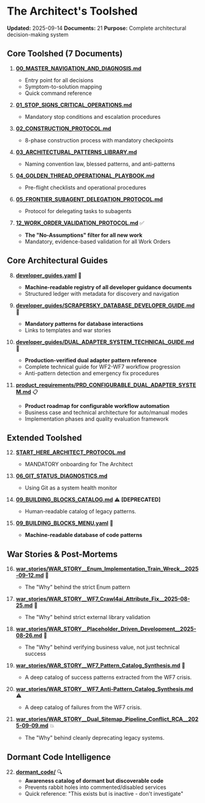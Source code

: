 # The Architect's Toolshed

**Updated:** 2025-09-14
**Documents:** 21
**Purpose:** Complete architectural decision-making system

## Core Toolshed (7 Documents)

1. **[00_MASTER_NAVIGATION_AND_DIAGNOSIS.md](./00_MASTER_NAVIGATION_AND_DIAGNOSIS.md)**
   - Entry point for all decisions
   - Symptom-to-solution mapping
   - Quick command reference

2. **[01_STOP_SIGNS_CRITICAL_OPERATIONS.md](./01_STOP_SIGNS_CRITICAL_OPERATIONS.md)**
   - Mandatory stop conditions and escalation procedures

3. **[02_CONSTRUCTION_PROTOCOL.md](./02_CONSTRUCTION_PROTOCOL.md)**
   - 8-phase construction process with mandatory checkpoints

4. **[03_ARCHITECTURAL_PATTERNS_LIBRARY.md](./03_ARCHITECTURAL_PATTERNS_LIBRARY.md)**
   - Naming convention law, blessed patterns, and anti-patterns

5. **[04_GOLDEN_THREAD_OPERATIONAL_PLAYBOOK.md](./04_GOLDEN_THREAD_OPERATIONAL_PLAYBOOK.md)**
   - Pre-flight checklists and operational procedures

6. **[05_FRONTIER_SUBAGENT_DELEGATION_PROTOCOL.md](./05_FRONTIER_SUBAGENT_DELEGATION_PROTOCOL.md)**
   - Protocol for delegating tasks to subagents

7. **[12_WORK_ORDER_VALIDATION_PROTOCOL.md](./12_WORK_ORDER_VALIDATION_PROTOCOL.md)** ✅
   - **The "No-Assumptions" filter for all new work**
   - Mandatory, evidence-based validation for all Work Orders

## Core Architectural Guides

8. **[developer_guides.yaml](./developer_guides.yaml)** 🔧
   - **Machine-readable registry of all developer guidance documents**
   - Structured ledger with metadata for discovery and navigation

9. **[developer_guides/SCRAPERSKY_DATABASE_DEVELOPER_GUIDE.md](./developer_guides/SCRAPERSKY_DATABASE_DEVELOPER_GUIDE.md)** 📘
   - **Mandatory patterns for database interactions**
   - Links to templates and war stories

10. **[developer_guides/DUAL_ADAPTER_SYSTEM_TECHNICAL_GUIDE.md](./developer_guides/DUAL_ADAPTER_SYSTEM_TECHNICAL_GUIDE.md)** 🔄
    - **Production-verified dual adapter pattern reference**
    - Complete technical guide for WF2-WF7 workflow progression
    - Anti-pattern detection and emergency fix procedures

11. **[product_requirements/PRD_CONFIGURABLE_DUAL_ADAPTER_SYSTEM.md](./product_requirements/PRD_CONFIGURABLE_DUAL_ADAPTER_SYSTEM.md)** 📋
    - **Product roadmap for configurable workflow automation**
    - Business case and technical architecture for auto/manual modes
    - Implementation phases and quality evaluation framework

## Extended Toolshed

12. **[START_HERE_ARCHITECT_PROTOCOL.md](./START_HERE_ARCHITECT_PROTOCOL.md)**
    - MANDATORY onboarding for The Architect

13. **[06_GIT_STATUS_DIAGNOSTICS.md](./06_GIT_STATUS_DIAGNOSTICS.md)**
    - Using Git as a system health monitor

14. **[09_BUILDING_BLOCKS_CATALOG.md](./09_BUILDING_BLOCKS_CATALOG.md)** ⚠️ **[DEPRECATED]**
    - Human-readable catalog of legacy patterns.

15. **[09_BUILDING_BLOCKS_MENU.yaml](./09_BUILDING_BLOCKS_MENU.yaml)** 🔧
    - **Machine-readable database of code patterns**

## War Stories & Post-Mortems

16. **[war_stories/WAR_STORY__Enum_Implementation_Train_Wreck__2025-09-12.md](./war_stories/WAR_STORY__Enum_Implementation_Train_Wreck__2025-09-12.md)** 📜
    - The "Why" behind the strict Enum pattern

17. **[war_stories/WAR_STORY__WF7_Crawl4ai_Attribute_Fix__2025-08-25.md](./war_stories/WAR_STORY__WF7_Crawl4ai_Attribute_Fix__2025-08-25.md)** 📜
    - The "Why" behind strict external library validation

18. **[war_stories/WAR_STORY__Placeholder_Driven_Development__2025-08-26.md](./war_stories/WAR_STORY__Placeholder_Driven_Development__2025-08-26.md)** 📜
    - The "Why" behind verifying business value, not just technical success

19. **[war_stories/WAR_STORY__WF7_Pattern_Catalog_Synthesis.md](./war_stories/WAR_STORY__WF7_Pattern_Catalog_Synthesis.md)** 🎯
    - A deep catalog of success patterns extracted from the WF7 crisis.

20. **[war_stories/WAR_STORY__WF7_Anti-Pattern_Catalog_Synthesis.md](./war_stories/WAR_STORY__WF7_Anti-Pattern_Catalog_Synthesis.md)** ⚠️
    - A deep catalog of failures from the WF7 crisis.

21. **[war_stories/WAR_STORY__Dual_Sitemap_Pipeline_Conflict_RCA__2025-09-09.md](./war_stories/WAR_STORY__Dual_Sitemap_Pipeline_Conflict_RCA__2025-09-09.md)** 💥
    - The "Why" behind cleanly deprecating legacy systems.

## Dormant Code Intelligence

22. **[dormant_code/](./dormant_code/)** 🔍
    - **Awareness catalog of dormant but discoverable code**
    - Prevents rabbit holes into commented/disabled services
    - Quick reference: "This exists but is inactive - don't investigate"
